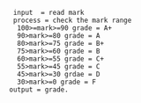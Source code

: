      input  = read mark
     process = check the mark range 
      100>=mark>=90 grade = A+
      90>mark>=80 grade = A
      80>mark>=75 grade = B+
      75>mark>=60 grade = B
      60>mark>=55 grade = C+
      55>mark>=45 grade = C
      45>mark>=30 grdae = D
      30>mark>=0 grade = F
    output = grade.
      
